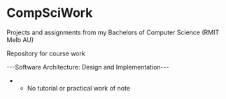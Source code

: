 # CompSciWork
Projects and assignments from my Bachelors of Computer Science (RMIT Melb AU)

Repository for course work

---Software Architecture: Design and Implementation---

- - No tutorial or practical work of note